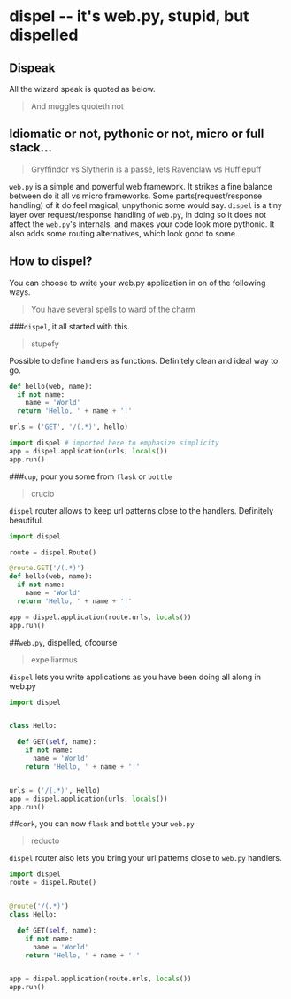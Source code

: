 dispel -- it's web.py, stupid, but dispelled
===

## Dispeak

All the wizard speak is quoted as below.

> And muggles quoteth not

## Idiomatic or not, pythonic or not, micro or full stack...

> Gryffindor vs Slytherin  is a passé, lets Ravenclaw vs Hufflepuff

`web.py` is a simple and powerful web framework. It strikes a fine balance between do it all vs micro frameworks. Some parts(request/response handling) of it do feel magical, unpythonic some would say. `dispel` is a tiny layer over request/response handling of `web.py`, in doing so it does not affect the `web.py`'s internals, and makes your code look more pythonic. It also adds some routing alternatives, which look good to some.

## How to dispel?

You can choose to write your web.py application in on of the following ways.

> You have several spells to ward of the charm

###`dispel`, it all started with this.

> stupefy

Possible to define handlers as functions. Definitely clean and ideal way to go.

```python
def hello(web, name):
  if not name:
    name = 'World'
  return 'Hello, ' + name + '!'

urls = ('GET', '/(.*)', hello)

import dispel # imported here to emphasize simplicity
app = dispel.application(urls, locals())
app.run()

```

###`cup`, pour you some from `flask` or `bottle`

> crucio

`dispel` router allows to keep url patterns close to the handlers. Definitely beautiful.

```python
import dispel

route = dispel.Route()

@route.GET('/(.*)')
def hello(web, name):
  if not name:
    name = 'World'
  return 'Hello, ' + name + '!'

app = dispel.application(route.urls, locals())
app.run()
```

##`web.py`, dispelled, ofcourse

> expelliarmus

`dispel` lets you write applications as you have been doing all along in web.py

```python
import dispel


class Hello:

  def GET(self, name):
    if not name:
      name = 'World'
    return 'Hello, ' + name + '!'


urls = ('/(.*)', Hello)
app = dispel.application(urls, locals())
app.run()
```

##`cork`, you can now `flask` and `bottle` your `web.py`

> reducto

`dispel` router also lets you bring your url patterns close to `web.py` handlers.

```python
import dispel
route = dispel.Route()


@route('/(.*)')
class Hello:

  def GET(self, name):
    if not name:
      name = 'World'
    return 'Hello, ' + name + '!'


app = dispel.application(route.urls, locals())
app.run()
```

